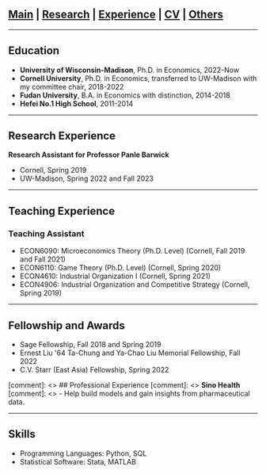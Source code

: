 ## [Main](https://tx58.github.io/) | [Research](/research.html) | [Experience](/experience.html) | [CV](/cv/cv_tianli.pdf) | [Others](/others.html)

* * *

## Education
- **University of Wisconsin-Madison**, Ph.D. in Economics, 2022-Now  
- **Cornell University**, Ph.D. in Economics, transferred to UW-Madison with my committee chair, 2018-2022 
- **Fudan University**, B.A. in Economics with distinction, 2014-2018 
- **Hefei No.1 High School**, 2011-2014

* * *

## Research Experience
**Research Assistant for Professor Panle Barwick** 
- Cornell, Spring 2019
- UW-Madison, Spring 2022 and Fall 2023

* * *

## Teaching Experience
### Teaching Assistant
- ECON6090: Microeconomics Theory (Ph.D. Level) (Cornell, Fall 2019 and Fall 2021)
- ECON6110: Game Theory (Ph.D. Level) (Cornell, Spring 2020)
- ECON4610: Industrial Organization I (Cornell, Spring 2021)
- ECON4906: Industrial Organization and Competitive Strategy (Cornell, Spring 2019)

* * *

## Fellowship and Awards
- Sage Fellowship, Fall 2018 and Spring 2019
- Ernest Liu '64 Ta-Chung and Ya-Chao Liu Memorial Fellowship, Fall 2022
- C.V. Starr (East Asia) Fellowship, Spring 2022

[comment]: <> ## Professional Experience
[comment]: <> **Sino Health**
[comment]: <> - Help build models and gain insights from pharmaceutical data.

* * *

## Skills
- Programming Languages: Python, SQL
- Statistical Software: Stata, MATLAB

